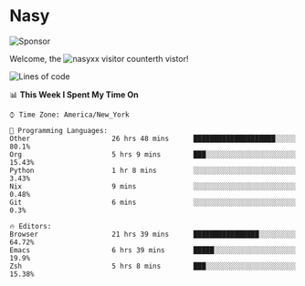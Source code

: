 # Nasy

<!--
<p align="center">
<img height="200" src="https://github-readme-stats.vercel.app/api?username=nasyxx&count_private=true&show_icons=true&theme=dracula&include_all_commits=true"/>
<img height="200" src="https://github-readme-stats.vercel.app/api/top-langs/?username=nasyxx&theme=dracula&hide=html,jupyter+notebook&count_private=true&show_icons=true"/>
</p>

  
----------------
-->

![Sponsor](https://img.shields.io/static/v1.svg?label=Sponsor&message=%E2%9D%A4&logo=GitHub&style=flat&color=pink)
 
Welcome, the ![nasyxx visitor counter](https://count.getloli.com/get/@nasyxx?theme=rule34)th vistor!
 
<!--START_SECTION:waka-->
![Lines of code](https://img.shields.io/badge/From%20Hello%20World%20I%27ve%20Written-599891%20lines%20of%20code-blue)

📊 **This Week I Spent My Time On** 

```text
⌚︎ Time Zone: America/New_York

💬 Programming Languages: 
Other                    26 hrs 48 mins      ████████████████████░░░░░   80.1% 
Org                      5 hrs 9 mins        ███░░░░░░░░░░░░░░░░░░░░░░   15.43% 
Python                   1 hr 8 mins         ░░░░░░░░░░░░░░░░░░░░░░░░░   3.43% 
Nix                      9 mins              ░░░░░░░░░░░░░░░░░░░░░░░░░   0.48% 
Git                      6 mins              ░░░░░░░░░░░░░░░░░░░░░░░░░   0.3%

🔥 Editors: 
Browser                  21 hrs 39 mins      ████████████████░░░░░░░░░   64.72% 
Emacs                    6 hrs 39 mins       █████░░░░░░░░░░░░░░░░░░░░   19.9% 
Zsh                      5 hrs 8 mins        ███░░░░░░░░░░░░░░░░░░░░░░   15.38%

```


<!--END_SECTION:waka-->

<!-- ![visitors](https://visitor-badge.laobi.icu/badge?page_id=nasyxx.nasyxx) -->
